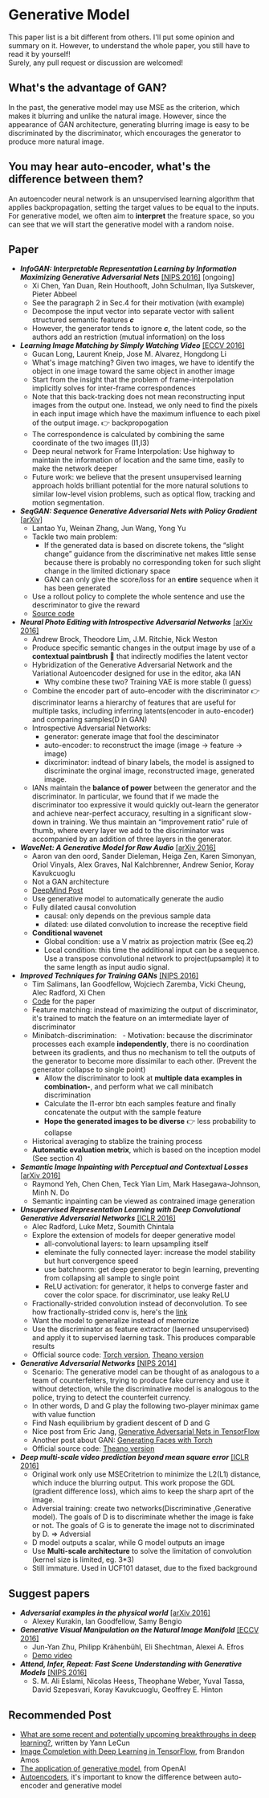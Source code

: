 # Generative Model
This paper list is a bit different from others. I'll put some opinion and summary on it. However, to understand the whole paper, you still have to read it by yourself!    
Surely, any pull request or discussion are welcomed!

## What's the advantage of GAN?
In the past, the generative model may use MSE as the criterion, which makes it blurring and unlike the natural image. However, since the appearance of GAN architecture, generating blurring image is easy to be discriminated by the discriminator, which encourages the generator to produce more natural image.

## You may hear auto-encoder, what's the difference between them?
An autoencoder neural network is an unsupervised learning algorithm that applies backpropagation, setting the target values to be equal to the inputs. For generative model, we often aim to **interpret** the freature space, so you can see that we will start the generative model with a random noise.

## Paper

- ***InfoGAN: Interpretable Representation Learning by Information Maximizing Generative Adversarial Nets*** [[NIPS 2016]](https://arxiv.org/abs/1606.03657) [ongoing]
	- Xi Chen, Yan Duan, Rein Houthooft, John Schulman, Ilya Sutskever, Pieter Abbeel
	- See the paragraph 2 in Sec.4 for their motivation (with example)
	- Decompose the input vector into separate vector with salient structured semantic features ***c***
	- However, the generator tends to ignore ***c***, the latent code, so the authors add an restriction (mutual information) on the loss
- ***Learning Image Matching by Simply Watching Video*** [[ECCV 2016]](https://arxiv.org/abs/1603.06041)
  - Gucan Long, Laurent Kneip, Jose M. Alvarez, Hongdong Li   
  - What's image matching? Given two images, we have to identify the object in one image toward the same object in another image
  - Start from the insight that the problem of frame-interpolation implicitly solves for inter-frame correspondences
  - Note that this back-tracking does not mean reconstructing input images from the output one. Instead, we only need to find the pixels in each input image which have the maximum influence to each pixel of the output image. :point_right: backpropogation
  - The correspondence is calculated by combining the same coordinate of the two images (I1,I3) 
  - Deep neural network for Frame Interpolation: Use highway to maintain the information of location and the same time, easily to make the network deeper
  - Future work:  we believe that the present unsupervised learning approach holds brilliant potential for the more natural solutions to similar low-level vision problems, such as optical flow, tracking and motion segmentation.  
- ***SeqGAN: Sequence Generative Adversarial Nets with Policy Gradient*** [[arXiv]](https://arxiv.org/abs/1609.05473)
  - Lantao Yu, Weinan Zhang, Jun Wang, Yong Yu
  - Tackle two main problem:
    - If the generated data is based on discrete tokens, the “slight change” guidance from the discriminative net makes little sense because there is probably no corresponding token for such slight change in the limited dictionary space
    - GAN can only give the score/loss for an **entire** sequence when it has been generated
  - Use a rollout policy to complete the whole sentence and use the descriminator to give the reward
  - [Source code](https://github.com/LantaoYu/SeqGAN)
- ***Neural Photo Editing with Introspective Adversarial Networks*** [[arXiv 2016]](http://arxiv.org/abs/1609.07093)
  - Andrew Brock, Theodore Lim, J.M. Ritchie, Nick Weston
  - Produce specific semantic changes in the output image by use of a **contextual paintbrush** :art: that indirectly modifies the latent vector
  - Hybridization of the Generative Adversarial Network and the  Variational Autoencoder designed for use in the editor, aka IAN
    - Why combine these two? Training VAE is more stable (I guess)  
  - Combine the encoder part of auto-encoder with the discriminator :point_right: discriminator learns a hierarchy of features that are useful for multiple tasks, including inferring latents(encoder in auto-encoder) and comparing samples(D in GAN) 
  - Introspective Adversarial Networks: 
    - generator: generate image that fool the desciminator
    - auto-encoder: to reconstruct the image (image -> feature -> image)
    - dixcriminator: indtead of binary labels, the model is assigned to discriminate the orginal image, reconstructed image, generated image. 
  - IANs maintain the **balance of power** between the generator and the discriminator. In particular, we found that if we made the discriminator too expressive it would quickly out-learn the generator and achieve near-perfect accuracy, resulting in a significant slow-down in training. We thus maintain an “improvement ratio” rule of thumb, where every layer we add to the discriminator was
accompanied by an addition of three layers in the generator.
- ***WaveNet: A Generative Model for Raw Audio*** [[arXiv 2016]](http://128.84.21.199/abs/1609.03499)
  - Aaron van den oord, Sander Dieleman, Heiga Zen, Karen Simonyan, Oriol Vinyals, Alex Graves, Nal Kalchbrenner, Andrew Senior, Koray Kavukcuoglu
  - Not a GAN architecture
  - [DeepMind Post](https://deepmind.com/blog/wavenet-generative-model-raw-audio/)
  - Use generative model to automatically generate the audio
  - Fully dilated causal convolution
    - causal: only depends on the previous sample data
    - dilated: use dilated convolution to increase the receptive field
  - **Conditional wavenet**
    - Global condition: use a V matrix as projection matrix (See eq.2)
    - Local condition: this time the additional input can be a sequence. Use a transpose convolutional network to project(upsample) it to the same length as input audio signal.
- ***Improved Techniques for Training GANs*** [[NIPS 2016]](https://arxiv.org/abs/1606.03498)
  - Tim Salimans, Ian Goodfellow, Wojciech Zaremba, Vicki Cheung, Alec Radford, Xi Chen
  - [Code](https://github.com/openai/improved-gan) for the paper
  - Feature matching: instead of maximizing the output of discriminator, it's trained to match the feature on an imtermediate layer of discriminator
  - Minibatch-discrimination: 
    - Motivation: because the discriminator processes each example **independently**, there is no coordination between its gradients, and thus no mechanism to tell the outputs of the generator to become more dissimilar to each other. (Prevent the generator collapse to single point)
    - Allow the discriminator to look at **multiple data examples in combination-**, and perform what we call minibatch discrimination
    - Calculate the l1-error btn each samples feature and finally concatenate the output with the sample feature
    - **Hope the generated images to be diverse** :point_right: less probability to collapse
  - Historical averaging to stablize the training process
  - **Automatic evaluation metrix**, which is based on the inception model (See section 4)
- ***Semantic Image Inpainting with Perceptual and Contextual Losses*** [[arXiv 2016]](https://arxiv.org/abs/1607.07539)
  - Raymond Yeh, Chen Chen, Teck Yian Lim, Mark Hasegawa-Johnson, Minh N. Do
  - Semantic inpainting can be viewed as contrained image generation
- ***Unsupervised Representation Learning with Deep Convolutional Generative Adversarial Networks*** [[ICLR 2016]](https://arxiv.org/abs/1511.06434)
  - Alec Radford, Luke Metz, Soumith Chintala
  - Explore the extension of models for deeper generative model
    - all-convolutional layers: to learn upsampling itself
    - eleminate the fully connected layer: increase the model stability but hurt convergence speed
    - use batchnorm: get deep generator to begin learning, preventing from collapsing all sample to single point
    - ReLU activation: for generator, it helps to converge faster and cover the color space. for discriminator, use leaky ReLU
  - Fractionally-strided convolution instead of deconvolution. To see how fractionally-strided conv is, here's the [link](https://github.com/vdumoulin/conv_arithmetic)
  - Want the model to generalize instead of memorize
  - Use the discriminator as feature extractor (laerned unsupervised) and apply it to supervised laerning task. This produces comparable results
  - Official source code: [Torch version](https://github.com/soumith/dcgan.torch), [Theano version](https://github.com/Newmu/dcgan_code)
- ***Generative Adversarial Networks*** [[NIPS 2014]](https://arxiv.org/abs/1406.2661)
  - Scenario: The generative model can be thought of as analogous to a team of counterfeiters, trying to produce fake currency and use it without detection, while the discriminative model is analogous to the police, trying to detect the counterfeit currency.
  - In other words, D and G play the following two-player minimax game with value function
  - Find Nash equilibrium by gradient descent of D and G
  - Nice post from Eric Jang, [Generative Adversarial Nets in TensorFlow](http://blog.evjang.com/2016/06/generative-adversarial-nets-in.html)
  - Another post about GAN: [Generating Faces with Torch](http://torch.ch/blog/2015/11/13/gan.html)
  - Official source code: [Theano version](https://github.com/goodfeli/adversarial)
- ***Deep multi-scale video prediction beyond mean square error*** [[ICLR 2016]](https://arxiv.org/abs/1511.05440)
  - Original work only use MSECritetrion to minimize the L2(L1) distance, which induce the blurring output. This work propose the GDL (gradient difference loss), which aims to keep the sharp aprt of the image.
  - Adversial training: create two networks(Discriminative ,Generative model). The goals of D is to discriminate whether the image is fake or not. The goals of G is to generate the image not to discriminated by D. => Adversial
  - D model outputs a scalar, while G model outputs an image
  - Use **Multi-scale architecture** to solve the limitation of convolution (kernel size is limited, eg. 3*3)
  - Still immature. Used in UCF101 dataset, due to the fixed background

## Suggest papers
- ***Adversarial examples in the physical world*** [[arXiv 2016]](https://arxiv.org/abs/1607.02533)
  - Alexey Kurakin, Ian Goodfellow, Samy Bengio  
- ***Generative Visual Manipulation on the Natural Image Manifold*** [[ECCV 2016]](https://people.eecs.berkeley.edu/~junyanz/projects/gvm/eccv16_gvm.pdf)
  - Jun-Yan Zhu, Philipp Krähenbühl, Eli Shechtman, Alexei A. Efros
  - [Demo video](https://www.youtube.com/watch?v=9c4z6YsBGQ0)
- ***Attend, Infer, Repeat: Fast Scene Understanding with Generative Models*** [[NIPS 2016]](http://arxiv.org/abs/1603.08575)
  - S. M. Ali Eslami, Nicolas Heess, Theophane Weber, Yuval Tassa, David Szepesvari, Koray Kavukcuoglu, Geoffrey E. Hinton

## Recommended Post  
- [What are some recent and potentially upcoming breakthroughs in deep learning?](https://www.quora.com/What-are-some-recent-and-potentially-upcoming-breakthroughs-in-deep-learning/answer/Yann-LeCun?srid=nZuy), written by Yann LeCun
- [Image Completion with Deep Learning in TensorFlow](http://bamos.github.io/2016/08/09/deep-completion/), from Brandon Amos
- [The application of generative model](https://openai.com/blog/generative-models/#going-forward), from OpenAI
- [Autoencoders](http://ufldl.stanford.edu/tutorial/unsupervised/Autoencoders/), it's important to know the difference between auto-encoder and generative model